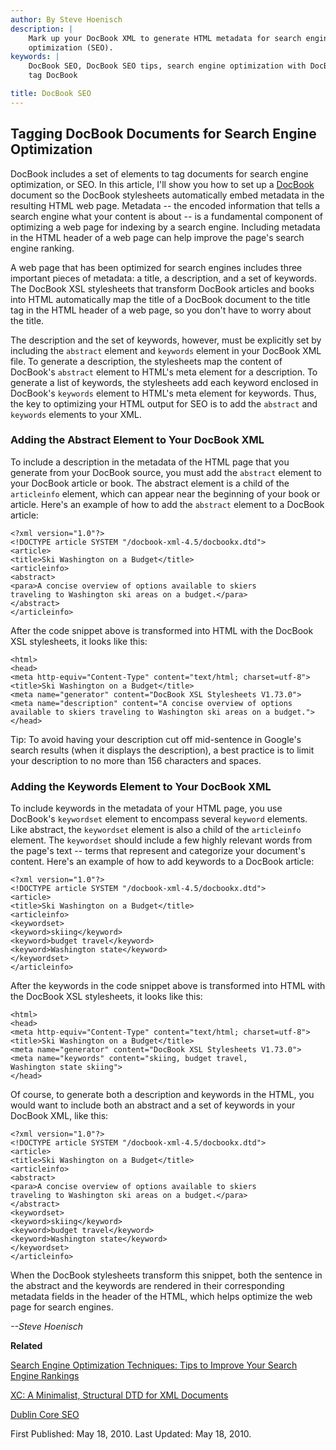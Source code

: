 ```yaml
---
author: By Steve Hoenisch
description: |
    Mark up your DocBook XML to generate HTML metadata for search engine
    optimization (SEO).
keywords: |
    DocBook SEO, DocBook SEO tips, search engine optimization with DocBook,
    tag DocBook

title: DocBook SEO
---
```



Tagging DocBook Documents for Search Engine Optimization
--------------------------------------------------------

DocBook includes a set of elements to tag documents for search engine
optimization, or SEO. In this article, I'll show you how to set up a
[DocBook](http://www.docbook.org/) document so the DocBook stylesheets
automatically embed metadata in the resulting HTML web page. Metadata --
the encoded information that tells a search engine what your content is
about -- is a fundamental component of optimizing a web page for
indexing by a search engine. Including metadata in the HTML header of a
web page can help improve the page's search engine ranking.

A web page that has been optimized for search engines includes three
important pieces of metadata: a title, a description, and a set of
keywords. The DocBook XSL stylesheets that transform DocBook articles
and books into HTML automatically map the title of a DocBook document to
the title tag in the HTML header of a web page, so you don't have to
worry about the title.

The description and the set of keywords, however, must be explicitly set
by including the `abstract` element and `keywords` element in your
DocBook XML file. To generate a description, the stylesheets map the
content of DocBook's `abstract` element to HTML's meta element for a
description. To generate a list of keywords, the stylesheets add each
keyword enclosed in DocBook's `keywords` element to HTML's meta element
for keywords. Thus, the key to optimizing your HTML output for SEO is to
add the `abstract` and `keywords` elements to your XML.




### Adding the Abstract Element to Your DocBook XML

To include a description in the metadata of the HTML page that you
generate from your DocBook source, you must add the `abstract` element
to your DocBook article or book. The abstract element is a child of the
`articleinfo` element, which can appear near the beginning of your book
or article. Here's an example of how to add the `abstract` element to a
DocBook article:

``` {space="preserve"}
<?xml version="1.0"?>
<!DOCTYPE article SYSTEM "/docbook-xml-4.5/docbookx.dtd">
<article>
<title>Ski Washington on a Budget</title>
<articleinfo>
<abstract>
<para>A concise overview of options available to skiers
traveling to Washington ski areas on a budget.</para>
</abstract>
</articleinfo>
```

After the code snippet above is transformed into HTML with the DocBook
XSL stylesheets, it looks like this:

``` {space="preserve"}
<html>
<head>
<meta http-equiv="Content-Type" content="text/html; charset=utf-8">
<title>Ski Washington on a Budget</title>
<meta name="generator" content="DocBook XSL Stylesheets V1.73.0">
<meta name="description" content="A concise overview of options
available to skiers traveling to Washington ski areas on a budget.">
</head>
```

Tip: To avoid having your description cut off mid-sentence in Google's
search results (when it displays the description), a best practice is to
limit your description to no more than 156 characters and spaces.






### Adding the Keywords Element to Your DocBook XML

To include keywords in the metadata of your HTML page, you use DocBook's
`keywordset` element to encompass several `keyword` elements. Like
abstract, the `keywordset` element is also a child of the `articleinfo`
element. The `keywordset` should include a few highly relevant words
from the page's text -- terms that represent and categorize your
document's content. Here's an example of how to add keywords to a
DocBook article:

``` {space="preserve"}
<?xml version="1.0"?>
<!DOCTYPE article SYSTEM "/docbook-xml-4.5/docbookx.dtd">
<article>
<title>Ski Washington on a Budget</title>
<articleinfo>
<keywordset>
<keyword>skiing</keyword>
<keyword>budget travel</keyword>
<keyword>Washington state</keyword>
</keywordset>
</articleinfo>
```

After the keywords in the code snippet above is transformed into HTML
with the DocBook XSL stylesheets, it looks like this:

``` {space="preserve"}
<html>
<head>
<meta http-equiv="Content-Type" content="text/html; charset=utf-8">
<title>Ski Washington on a Budget</title>
<meta name="generator" content="DocBook XSL Stylesheets V1.73.0">
<meta name="keywords" content="skiing, budget travel, 
Washington state skiing">
</head>
```

Of course, to generate both a description and keywords in the HTML, you
would want to include both an abstract and a set of keywords in your
DocBook XML, like this:

``` {space="preserve"}
<?xml version="1.0"?>
<!DOCTYPE article SYSTEM "/docbook-xml-4.5/docbookx.dtd">
<article>
<title>Ski Washington on a Budget</title>
<articleinfo>
<abstract>
<para>A concise overview of options available to skiers
traveling to Washington ski areas on a budget.</para>
</abstract>
<keywordset>
<keyword>skiing</keyword>
<keyword>budget travel</keyword>
<keyword>Washington state</keyword>
</keywordset>
</articleinfo>
```

When the DocBook stylesheets transform this snippet, both the sentence
in the abstract and the keywords are rendered in their corresponding
metadata fields in the header of the HTML, which helps optimize the web
page for search engines.

*--Steve Hoenisch*

**Related**

[Search Engine Optimization Techniques: Tips to Improve Your Search
Engine Rankings](/seo/search-engine-optimization.html)

[XC: A Minimalist, Structural DTD for XML Documents](/cc/about-xc.html)

[Dublin Core SEO](/seo/dublin-core-metadata.html)

First Published: May 18, 2010. Last Updated: May 18, 2010.

